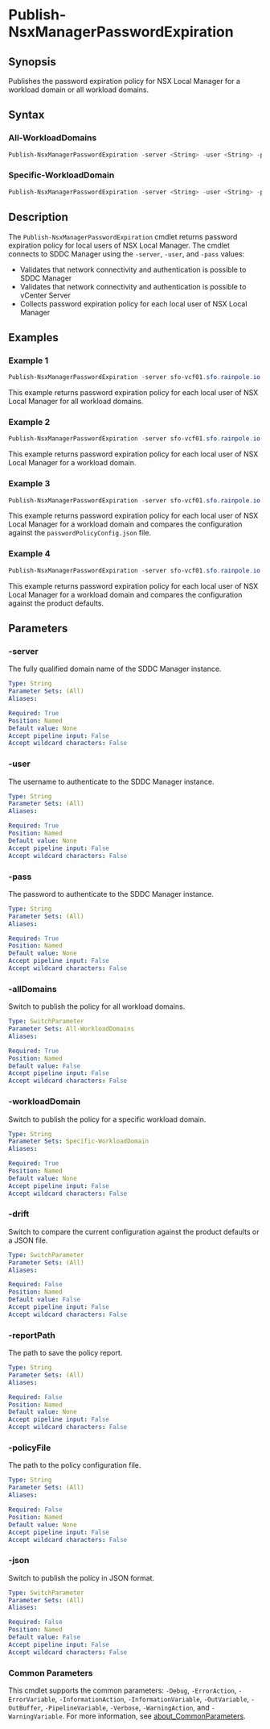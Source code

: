 # Publish-NsxManagerPasswordExpiration

## Synopsis

Publishes the password expiration policy for NSX Local Manager for a workload domain or all workload domains.

## Syntax

### All-WorkloadDomains

```powershell
Publish-NsxManagerPasswordExpiration -server <String> -user <String> -pass <String> [-allDomains] [-drift] [-reportPath <String>] [-policyFile <String>] [-json] [<CommonParameters>]
```

### Specific-WorkloadDomain

```powershell
Publish-NsxManagerPasswordExpiration -server <String> -user <String> -pass <String> -workloadDomain <String> [-drift] [-reportPath <String>] [-policyFile <String>] [-json] [<CommonParameters>]
```

## Description

The `Publish-NsxManagerPasswordExpiration` cmdlet returns password expiration policy for local users of NSX Local Manager.
The cmdlet connects to SDDC Manager using the `-server`, `-user`, and `-pass` values:

- Validates that network connectivity and authentication is possible to SDDC Manager
- Validates that network connectivity and authentication is possible to vCenter Server
- Collects password expiration policy for each local user of NSX Local Manager

## Examples

### Example 1

```powershell
Publish-NsxManagerPasswordExpiration -server sfo-vcf01.sfo.rainpole.io -user admin@local -pass VMw@re1!VMw@re1! -allDomains
```

This example returns password expiration policy for each local user of NSX Local Manager for all workload domains.

### Example 2

```powershell
Publish-NsxManagerPasswordExpiration -server sfo-vcf01.sfo.rainpole.io -user admin@local -pass VMw@re1!VMw@re1! -workloadDomain sfo-w01
```

This example returns password expiration policy for each local user of NSX Local Manager for a workload domain.

### Example 3

```powershell
Publish-NsxManagerPasswordExpiration -server sfo-vcf01.sfo.rainpole.io -user admin@local -pass VMw@re1!VMw@re1! -workloadDomain sfo-w01 -drift -reportPath "F:\Reporting" -policyFile "passwordPolicyConfig.json"
```

This example returns password expiration policy for each local user of NSX Local Manager for a workload domain and compares the configuration against the `passwordPolicyConfig.json` file.

### Example 4

```powershell
Publish-NsxManagerPasswordExpiration -server sfo-vcf01.sfo.rainpole.io -user admin@local -pass VMw@re1!VMw@re1! -workloadDomain sfo-w01 -drift
```

This example returns password expiration policy for each local user of NSX Local Manager for a workload domain and compares the configuration against the product defaults.

## Parameters

### -server

The fully qualified domain name of the SDDC Manager instance.

```yaml
Type: String
Parameter Sets: (All)
Aliases:

Required: True
Position: Named
Default value: None
Accept pipeline input: False
Accept wildcard characters: False
```

### -user

The username to authenticate to the SDDC Manager instance.

```yaml
Type: String
Parameter Sets: (All)
Aliases:

Required: True
Position: Named
Default value: None
Accept pipeline input: False
Accept wildcard characters: False
```

### -pass

The password to authenticate to the SDDC Manager instance.

```yaml
Type: String
Parameter Sets: (All)
Aliases:

Required: True
Position: Named
Default value: None
Accept pipeline input: False
Accept wildcard characters: False
```

### -allDomains

Switch to publish the policy for all workload domains.

```yaml
Type: SwitchParameter
Parameter Sets: All-WorkloadDomains
Aliases:

Required: True
Position: Named
Default value: False
Accept pipeline input: False
Accept wildcard characters: False
```

### -workloadDomain

Switch to publish the policy for a specific workload domain.

```yaml
Type: String
Parameter Sets: Specific-WorkloadDomain
Aliases:

Required: True
Position: Named
Default value: None
Accept pipeline input: False
Accept wildcard characters: False
```

### -drift

Switch to compare the current configuration against the product defaults or a JSON file.

```yaml
Type: SwitchParameter
Parameter Sets: (All)
Aliases:

Required: False
Position: Named
Default value: False
Accept pipeline input: False
Accept wildcard characters: False
```

### -reportPath

The path to save the policy report.

```yaml
Type: String
Parameter Sets: (All)
Aliases:

Required: False
Position: Named
Default value: None
Accept pipeline input: False
Accept wildcard characters: False
```

### -policyFile

The path to the policy configuration file.

```yaml
Type: String
Parameter Sets: (All)
Aliases:

Required: False
Position: Named
Default value: None
Accept pipeline input: False
Accept wildcard characters: False
```

### -json

Switch to publish the policy in JSON format.

```yaml
Type: SwitchParameter
Parameter Sets: (All)
Aliases:

Required: False
Position: Named
Default value: False
Accept pipeline input: False
Accept wildcard characters: False
```

### Common Parameters

This cmdlet supports the common parameters: `-Debug`, `-ErrorAction`, `-ErrorVariable`, `-InformationAction`, `-InformationVariable`, `-OutVariable`, `-OutBuffer`, `-PipelineVariable`, `-Verbose`, `-WarningAction`, and `-WarningVariable`. For more information, see [about_CommonParameters](http://go.microsoft.com/fwlink/?LinkID=113216).
